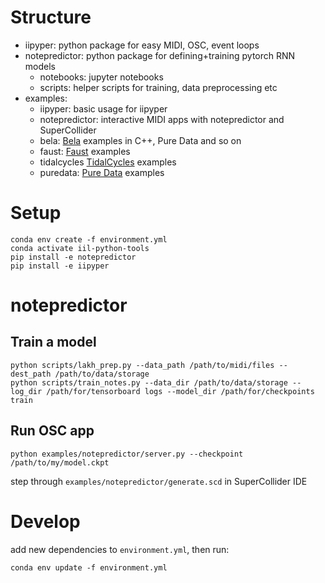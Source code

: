 # Structure

- iipyper: python package for easy MIDI, OSC, event loops
- notepredictor: python package for defining+training pytorch RNN models
    - notebooks: jupyter notebooks
    - scripts: helper scripts for training, data preprocessing etc
- examples:
    - iipyper: basic usage for iipyper
    - notepredictor: interactive MIDI apps with notepredictor and SuperCollider
    - bela: [Bela](https://bela.io) examples in C++, Pure Data and so on
    - faust: [Faust](https://faustdoc.grame.fr/) examples
    - tidalcycles [TidalCycles](https://tidalcycles.org) examples
    - puredata: [Pure Data](https://puredata.info) examples
<!-- - clients: templates for SuperCollider, Bela (C++), Pure Data, ... -->

# Setup

```
conda env create -f environment.yml
conda activate iil-python-tools
pip install -e notepredictor
pip install -e iipyper
```

# notepredictor
## Train a model
```
python scripts/lakh_prep.py --data_path /path/to/midi/files --dest_path /path/to/data/storage
python scripts/train_notes.py --data_dir /path/to/data/storage --log_dir /path/for/tensorboard logs --model_dir /path/for/checkpoints train
```

## Run OSC app

```
python examples/notepredictor/server.py --checkpoint /path/to/my/model.ckpt
```
step through `examples/notepredictor/generate.scd` in SuperCollider IDE

# Develop

add new dependencies to `environment.yml`, then run:
```
conda env update -f environment.yml
```
